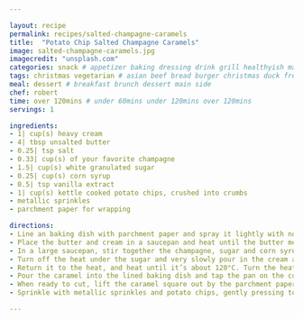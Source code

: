 ```yaml
---

layout: recipe
permalink: recipes/salted-champagne-caramels 
title:  "Potato Chip Salted Champagne Caramels"
image: salted-champagne-caramels.jpg 
imagecredit: "unsplash.com" 
categories: snack # appetizer baking dressing drink grill healthyish marinade oven pickling quick raw salad sandwich sauce snack soup
tags: christmas vegetarian # asian beef bread burger christmas duck french fruit indian italian mexican nuts pasta pork poultry rice seafood thanksgiving vegetarian
meal: dessert # breakfast brunch dessert main side
chef: robert 
time: over 120mins # under 60mins under 120mins over 120mins
servings: 1 

ingredients:
- 1| cup(s) heavy cream
- 4| tbsp unsalted butter
- 0.25| tsp salt
- 0.33| cup(s) of your favorite champagne
- 1.5| cup(s) white granulated sugar
- 0.25| cup(s) corn syrup
- 0.5| tsp vanilla extract
- 1| cup(s) kettle cooked potato chips, crushed into crumbs
- metallic sprinkles
- parchment paper for wrapping

directions:
- Line an baking dish with parchment paper and spray it lightly with nonstick spray.
- Place the butter and cream in a saucepan and heat until the butter melts and the mixture is warm. Remove it from the heat.
- In a large saucepan, stir together the champagne, sugar and corn syrup over medium heat until it’s combined – the mixture will be thick. Fit the pot with a candy thermometer. Do not stir – bring the mixture to a boil and let it cook until it reaches a golden and caramely color – about 150°C. You can let it go as high as 160°C, but no higher. 
- Turn off the heat under the sugar and very slowly pour in the cream and butter mixture while whisking. The mixture will bubble up and triple in size. 
- Return it to the heat, and heat until it’s about 120°C. Turn the heat off. Gently stir in the vanilla extract.
- Pour the caramel into the lined baking dish and tap the pan on the counter a few times to remove any bubbles. Let it sit overnight (or even just 4 to 6 hours) – I loosely covered mine with a piece of foil. While the caramel sets, cut some parchment paper into squares – the amount you need will depend on the size and shape of your caramels.
- When ready to cut, lift the caramel square out by the parchment paper on the sides. You can cover it with sprinkles and chip crumbs first, but I like to cut mine and then cover. Make them whatever size or shape you want. 
- Sprinkle with metallic sprinkles and potato chips, gently pressing to adhere if needed. Wrap each caramel in a piece of parchment paper and twist the ends.

--- 
```

